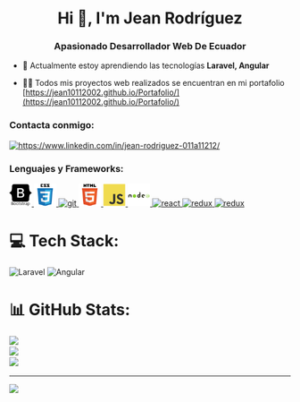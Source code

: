 <h1 align="center">Hi 👋, I'm Jean Rodríguez</h1>
<h3 align="center">Apasionado Desarrollador Web De Ecuador</h3>

- 🌱 Actualmente estoy aprendiendo las tecnologías **Laravel, Angular**

- 👨‍💻 Todos mis proyectos web realizados se encuentran en mi portafolio [https://jean10112002.github.io/Portafolio/](https://jean10112002.github.io/Portafolio/)

<h3 align="left">Contacta conmigo:</h3>
<p align="left">
<a href="https://ec.linkedin.com/in/jean-rodriguez-011a11212" target="blank"><img align="center" src="https://raw.githubusercontent.com/rahuldkjain/github-profile-readme-generator/master/src/images/icons/Social/linked-in-alt.svg" alt="https://www.linkedin.com/in/jean-rodriguez-011a11212/" height="30" width="40" /></a>
</p>

<h3 align="left">Lenguajes y Frameworks:</h3>
<p align="left"> <a href="https://getbootstrap.com" target="_blank" rel="noreferrer"> <img src="https://raw.githubusercontent.com/devicons/devicon/master/icons/bootstrap/bootstrap-plain-wordmark.svg" alt="bootstrap" width="40" height="40"/> </a> <a href="https://www.w3schools.com/css/" target="_blank" rel="noreferrer"> <img src="https://raw.githubusercontent.com/devicons/devicon/master/icons/css3/css3-original-wordmark.svg" alt="css3" width="40" height="40"/> </a> <a href="https://git-scm.com/" target="_blank" rel="noreferrer"> <img src="https://www.vectorlogo.zone/logos/git-scm/git-scm-icon.svg" alt="git" width="40" height="40"/> </a> <a href="https://www.w3.org/html/" target="_blank" rel="noreferrer"> <img src="https://raw.githubusercontent.com/devicons/devicon/master/icons/html5/html5-original-wordmark.svg" alt="html5" width="40" height="40"/> </a> <a href="https://developer.mozilla.org/en-US/docs/Web/JavaScript" target="_blank" rel="noreferrer"> <img src="https://raw.githubusercontent.com/devicons/devicon/master/icons/javascript/javascript-original.svg" alt="javascript" width="40" height="40"/> </a> <a href="https://nodejs.org" target="_blank" rel="noreferrer"> <img src="https://raw.githubusercontent.com/devicons/devicon/master/icons/nodejs/nodejs-original-wordmark.svg" alt="nodejs" width="40" height="40"/> </a> <a href="https://reactjs.org/" target="_blank" rel="noreferrer"> <img src="https://upload.wikimedia.org/wikipedia/commons/thumb/9/9a/Laravel.svg/985px-Laravel.svg.png" alt="react" width="40" height="40"/> </a> <a href="https://redux.js.org" target="_blank" rel="noreferrer"> <img src="https://upload.wikimedia.org/wikipedia/commons/thumb/c/cf/Angular_full_color_logo.svg/1024px-Angular_full_color_logo.svg.png" alt="redux" width="40" height="40"/> </a>
<a href="https://redux.js.org" target="_blank" rel="noreferrer"> <img src="https://cdn.worldvectorlogo.com/logos/typescript-2.svg" alt="redux" width="40" height="40"/> </a>
</p>

# 💻 Tech Stack:
![Laravel](https://img.shields.io/badge/laravel-%23FF2D20.svg?style=for-the-badge&logo=laravel&logoColor=white) ![Angular](https://img.shields.io/badge/angular-%23DD0031.svg?style=for-the-badge&logo=angular&logoColor=white)
# 📊 GitHub Stats:
![](https://github-readme-stats.vercel.app/api?username=Jean10112002&theme=dark&hide_border=false&include_all_commits=false&count_private=false)<br/>
![](https://github-readme-streak-stats.herokuapp.com/?user=Jean10112002&theme=dark&hide_border=false)<br/>
![](https://github-readme-stats.vercel.app/api/top-langs/?username=Jean10112002&theme=dark&hide_border=false&include_all_commits=false&count_private=false&layout=compact)

---
[![](https://visitcount.itsvg.in/api?id=Jean10112002&icon=0&color=0)](https://visitcount.itsvg.in)

<!-- Proudly created with GPRM ( https://gprm.itsvg.in ) -->
